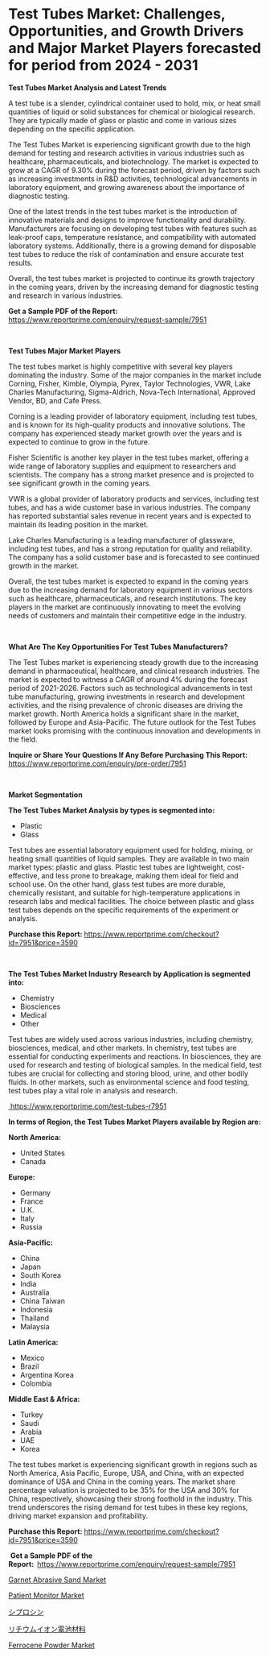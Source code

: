 <p><h1>Test Tubes Market: Challenges, Opportunities, and Growth Drivers and Major Market Players forecasted for period from 2024 - 2031</h1></p><p><strong>Test Tubes Market Analysis and Latest Trends</strong></p>
<p><p>A test tube is a slender, cylindrical container used to hold, mix, or heat small quantities of liquid or solid substances for chemical or biological research. They are typically made of glass or plastic and come in various sizes depending on the specific application.</p><p>The Test Tubes Market is experiencing significant growth due to the high demand for testing and research activities in various industries such as healthcare, pharmaceuticals, and biotechnology. The market is expected to grow at a CAGR of 9.30% during the forecast period, driven by factors such as increasing investments in R&D activities, technological advancements in laboratory equipment, and growing awareness about the importance of diagnostic testing.</p><p>One of the latest trends in the test tubes market is the introduction of innovative materials and designs to improve functionality and durability. Manufacturers are focusing on developing test tubes with features such as leak-proof caps, temperature resistance, and compatibility with automated laboratory systems. Additionally, there is a growing demand for disposable test tubes to reduce the risk of contamination and ensure accurate test results.</p><p>Overall, the test tubes market is projected to continue its growth trajectory in the coming years, driven by the increasing demand for diagnostic testing and research in various industries.</p></p>
<p><strong>Get a Sample PDF of the Report:&nbsp;</strong> <a href="https://www.reportprime.com/enquiry/request-sample/7951">https://www.reportprime.com/enquiry/request-sample/7951</a></p>
<p>&nbsp;</p>
<p><strong>Test Tubes Major Market Players</strong></p>
<p><p>The test tubes market is highly competitive with several key players dominating the industry. Some of the major companies in the market include Corning, Fisher, Kimble, Olympia, Pyrex, Taylor Technologies, VWR, Lake Charles Manufacturing, Sigma-Aldrich, Nova-Tech International, Approved Vendor, BD, and Cafe Press.</p><p>Corning is a leading provider of laboratory equipment, including test tubes, and is known for its high-quality products and innovative solutions. The company has experienced steady market growth over the years and is expected to continue to grow in the future.</p><p>Fisher Scientific is another key player in the test tubes market, offering a wide range of laboratory supplies and equipment to researchers and scientists. The company has a strong market presence and is projected to see significant growth in the coming years.</p><p>VWR is a global provider of laboratory products and services, including test tubes, and has a wide customer base in various industries. The company has reported substantial sales revenue in recent years and is expected to maintain its leading position in the market.</p><p>Lake Charles Manufacturing is a leading manufacturer of glassware, including test tubes, and has a strong reputation for quality and reliability. The company has a solid customer base and is forecasted to see continued growth in the market.</p><p>Overall, the test tubes market is expected to expand in the coming years due to the increasing demand for laboratory equipment in various sectors such as healthcare, pharmaceuticals, and research institutions. The key players in the market are continuously innovating to meet the evolving needs of customers and maintain their competitive edge in the industry.</p></p>
<p>&nbsp;</p>
<p><strong>What Are The Key Opportunities For Test Tubes Manufacturers?</strong></p>
<p><p>The Test Tubes market is experiencing steady growth due to the increasing demand in pharmaceutical, healthcare, and clinical research industries. The market is expected to witness a CAGR of around 4% during the forecast period of 2021-2026. Factors such as technological advancements in test tube manufacturing, growing investments in research and development activities, and the rising prevalence of chronic diseases are driving the market growth. North America holds a significant share in the market, followed by Europe and Asia-Pacific. The future outlook for the Test Tubes market looks promising with the continuous innovation and developments in the field.</p></p>
<p><strong>Inquire or Share Your Questions If Any Before Purchasing This Report:</strong> <a href="https://www.reportprime.com/enquiry/pre-order/7951">https://www.reportprime.com/enquiry/pre-order/7951</a></p>
<p>&nbsp;</p>
<p><strong>Market Segmentation</strong></p>
<p><strong>The Test Tubes Market Analysis by types is segmented into:</strong></p>
<p><ul><li>Plastic</li><li>Glass</li></ul></p>
<p><p>Test tubes are essential laboratory equipment used for holding, mixing, or heating small quantities of liquid samples. They are available in two main market types: plastic and glass. Plastic test tubes are lightweight, cost-effective, and less prone to breakage, making them ideal for field and school use. On the other hand, glass test tubes are more durable, chemically resistant, and suitable for high-temperature applications in research labs and medical facilities. The choice between plastic and glass test tubes depends on the specific requirements of the experiment or analysis.</p></p>
<p><strong>Purchase this Report:&nbsp;</strong><a href="https://www.reportprime.com/checkout?id=7951&price=3590">https://www.reportprime.com/checkout?id=7951&price=3590</a></p>
<p>&nbsp;</p>
<p><strong>The Test Tubes Market Industry Research by Application is segmented into:</strong></p>
<p><ul><li>Chemistry</li><li>Biosciences</li><li>Medical</li><li>Other</li></ul></p>
<p><p>Test tubes are widely used across various industries, including chemistry, biosciences, medical, and other markets. In chemistry, test tubes are essential for conducting experiments and reactions. In biosciences, they are used for research and testing of biological samples. In the medical field, test tubes are crucial for collecting and storing blood, urine, and other bodily fluids. In other markets, such as environmental science and food testing, test tubes play a vital role in analysis and research.</p></p>
<p><a href="https://www.reportprime.com/test-tubes-r7951">&nbsp;https://www.reportprime.com/test-tubes-r7951</a></p>
<p><strong>In terms of Region, the Test Tubes Market Players available by Region are:</strong></p>
<p>
    <p> <strong> North America: </strong>
        <ul>
            <li>United States</li>
            <li>Canada</li>
        </ul>
        </p> 
    <p> <strong> Europe: </strong>
        <ul>
            <li>Germany</li>
            <li>France</li>
            <li>U.K.</li>
            <li>Italy</li>
            <li>Russia</li>
        </ul>
        </p> 
    <p> <strong> Asia-Pacific: </strong>
        <ul>
            <li>China</li>
            <li>Japan</li>
            <li>South Korea</li>
            <li>India</li>
            <li>Australia</li>
            <li>China Taiwan</li>
            <li>Indonesia</li>
            <li>Thailand</li>
            <li>Malaysia</li>
        </ul>
        </p> 
    <p> <strong> Latin America: </strong>
        <ul>
            <li>Mexico</li>
            <li>Brazil</li>
            <li>Argentina Korea</li>
            <li>Colombia</li>
        </ul>
        </p> 
    <p> <strong> Middle East & Africa: </strong>
        <ul>
            <li>Turkey</li>
            <li>Saudi</li>
            <li>Arabia</li>
            <li>UAE</li>
            <li>Korea</li>
        </ul>
    </p>
    </p>
<p><p>The test tubes market is experiencing significant growth in regions such as North America, Asia Pacific, Europe, USA, and China, with an expected dominance of USA and China in the coming years. The market share percentage valuation is projected to be 35% for the USA and 30% for China, respectively, showcasing their strong foothold in the industry. This trend underscores the rising demand for test tubes in these key regions, driving market expansion and profitability.</p></p>
<p><strong>Purchase this Report: </strong><a href="https://www.reportprime.com/checkout?id=7951&price=3590">https://www.reportprime.com/checkout?id=7951&price=3590</a></p>
<p>&nbsp;<strong>Get a Sample PDF of the Report:&nbsp;&nbsp;</strong><a href="https://www.reportprime.com/enquiry/request-sample/7951">https://www.reportprime.com/enquiry/request-sample/7951</a></p>
<p><strong></strong></p>
<p><p><a href="https://www.linkedin.com/pulse/garnet-abrasive-sand-market-goal-estimating-size-future-growth-hbyxc?trackingId=93SdMhbIVncIqP4q7nH8Uw%3D%3D">Garnet Abrasive Sand Market</a></p><p><a href="https://github.com/Hazelklievgspy6vdcsmu106w/Market-Research-Report-List-2/blob/main/patient-monitor-market.md">Patient Monitor Market</a></p><p><a href="https://github.com/EstelWisozk1/Market-Research-Report-List-1/blob/main/208558629880.md">シプロシン</a></p><p><a href="https://github.com/lrlmopnhwd79300/Market-Research-Report-List-1/blob/main/259911729862.md">リチウムイオン電池材料</a></p><p><a href="https://www.linkedin.com/pulse/ferrocene-powder-market-goal-estimating-size-future-growth-potential-zpfwf?trackingId=YR0siEVroLsO5YCQxuL3Yg%3D%3D">Ferrocene Powder Market</a></p></p>